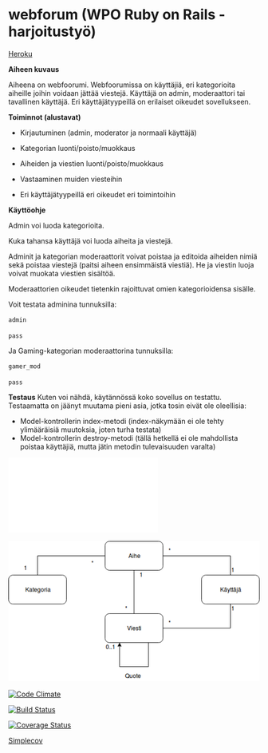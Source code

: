 # webforum (WPO Ruby on Rails -harjoitustyö)

[Heroku](https://blueberry-surprise-52605.herokuapp.com/)

**Aiheen kuvaus**

Aiheena on webfoorumi. Webfoorumissa on käyttäjiä, eri kategorioita aiheille joihin voidaan jättää viestejä. Käyttäjä on admin, moderaattori tai tavallinen käyttäjä. Eri käyttäjätyypeillä on erilaiset oikeudet sovellukseen.

**Toiminnot (alustavat)**

*	Kirjautuminen (admin, moderator ja normaali käyttäjä)

*	Kategorian luonti/poisto/muokkaus

*	Aiheiden ja viestien luonti/poisto/muokkaus

*	Vastaaminen muiden viesteihin

* 	Eri käyttäjätyypeillä eri oikeudet eri toimintoihin

**Käyttöohje**

Admin voi luoda kategorioita.

Kuka tahansa käyttäjä voi luoda aiheita ja viestejä. 

Adminit ja kategorian moderaattorit voivat poistaa ja editoida aiheiden nimiä sekä poistaa viestejä (paitsi aiheen ensimmäistä viestiä). He ja viestin luoja voivat muokata viestien sisältöä. 

Moderaattorien oikeudet tietenkin rajoittuvat omien kategorioidensa sisälle.

Voit testata adminina tunnuksilla:

	admin

	pass

Ja Gaming-kategorian moderaattorina tunnuksilla:

	gamer_mod

	pass

**Testaus**
Kuten voi nähdä, käytännössä koko sovellus on testattu. Testaamatta on jäänyt muutama pieni asia, jotka tosin eivät ole oleellisia:

*	Model-kontrollerin index-metodi (index-näkymään ei ole tehty ylimääräisiä muutoksia, joten turha testata)
*	Model-kontrollerin destroy-metodi (tällä hetkellä ei ole mahdollista poistaa käyttäjiä, mutta jätin metodin tulevaisuuden varalta)

![Tuntikirjanpito](/dokumentaatio/tuntikirjanpito.md)

![Kaavio](/dokumentaatio/KAAVIO.png)

[![Code Climate](https://codeclimate.com/github/otsepp/webforum.png)](https://codeclimate.com/github/otsepp/webforum)

[![Build Status](https://travis-ci.org/otsepp/webforum.png)](https://travis-ci.org/otsepp/webforum)

[![Coverage Status](https://coveralls.io/repos/github/otsepp/webforum/badge.svg?branch=master)](https://coveralls.io/github/otsepp/webforum?branch=master)

[Simplecov](https://cdn.rawgit.com/otsepp/webforum/c8005012/dokumentaatio/simplecov/index.html)
